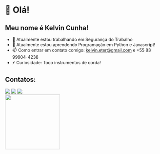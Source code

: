 # 👋 Olá!
## Meu nome é Kelvin Cunha!

- 🔭 Atualmente estou trabalhando em Segurança do Trabalho
- 🌱 Atualmente estou aprendendo Programação em Python e Javascript!
- 📫 Como entrar em contato comigo: kelvin.eter@gmail.com e +55 83 99904-4238
- ⚡ Curiosidade: Toco instrumentos de corda!

## Contatos:

<div>
<a href="https://instagram.com/kelvincunha" target="_blank"><img src="https://img.shields.io/badge/-Instagram-%23E4405F?style=for-the-badge&logo=instagram&logoColor=white" target="_blank"></a>
<a href = "mailto:contato@kelvin.eter@gmail.com"><img src="https://img.shields.io/badge/Gmail-D14836?style=for-the-badge&logo=gmail&logoColor=white" target="_blank"></a>
<a href="https://www.linkedin.com/in/kelvincunha" target="_blank"><img src="https://img.shields.io/badge/-LinkedIn-%230077B5?style=for-the-badge&logo=linkedin&logoColor=white" target="_blank"></a>   
</div>

<div>
<a href="https://github.com/kelvincunha">
<img height="180em" src="https://github-readme-stats.vercel.app/api?username=kelvincunha&show_icons=true&theme=dracula&include_all_commits=true&count_private=true"/>
</div>
